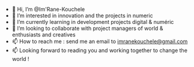 - 👋 Hi, I’m @Im'Rane-Kouchele 
- 👀 I’m interested in innovation and the projects in numeric 
- 🌱 I’m currently learning in development projects digital & numéric 
- 💞️ I’m looking to collaborate with project managers of world & enthusiasts and creatives  
- 📫 How to reach me : send me an email to imranekouchele@gmail.com 
- 📫 Looking forward to reading you and working together to change the world !
  
<!---
imrane-k/imrane-k is a ✨ special ✨ repository because its `README.md` (this file) appears on your GitHub profile.
You can click the Preview link to take a look at your changes.
--->

